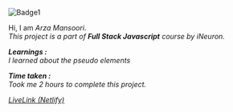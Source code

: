 ![Badge1](https://img.shields.io/badge/Project5-CryptoBusinessHomePage-%23FFCCE1)

Hi, I am *Arza Mansoori*.<br>
*This project is a part of ***Full Stack Javascript*** course by iNeuron.*

***Learnings :***<br>
*I learned about the pseudo elements*

***Time taken :***<br>
*Took me 2 hours to complete this project.*

[*LiveLink (Netlify)*](https://project5-cryptohomepage.netlify.app/ "Project 5")

